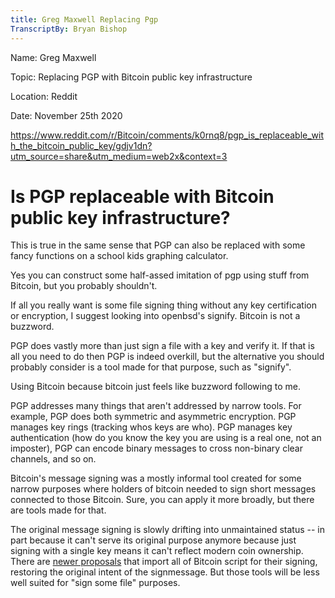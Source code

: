 ```yaml
---
title: Greg Maxwell Replacing Pgp
TranscriptBy: Bryan Bishop
---
```


Name: Greg Maxwell

Topic: Replacing PGP with Bitcoin public key infrastructure

Location: Reddit

Date: November 25th 2020

https://www.reddit.com/r/Bitcoin/comments/k0rnq8/pgp_is_replaceable_with_the_bitcoin_public_key/gdjv1dn?utm_source=share&utm_medium=web2x&context=3

# Is PGP replaceable with Bitcoin public key infrastructure?

This is true in the same sense that PGP can also be replaced with some fancy functions on a school kids graphing calculator.

Yes you can construct some half-assed imitation of pgp using stuff from Bitcoin, but you probably shouldn't.

If all you really want is some file signing thing without any key certification or encryption, I suggest looking into openbsd's signify. Bitcoin is not a buzzword.

PGP does vastly more than just sign a file with a key and verify it. If that is all you need to do then PGP is indeed overkill, but the alternative you should probably consider is a tool made for that purpose, such as "signify".

Using Bitcoin because bitcoin just feels like buzzword following to me.

PGP addresses many things that aren't addressed by narrow tools. For example, PGP does both symmetric and asymmetric encryption. PGP manages key rings (tracking whos keys are who). PGP manages key authentication (how do you know the key you are using is a real one, not an imposter), PGP can encode binary messages to cross non-binary clear channels, and so on.

Bitcoin's message signing was a mostly informal tool created for some narrow purposes where holders of bitcoin needed to sign short messages connected to those Bitcoin. Sure, you can apply it more broadly, but there are tools made for that.

The original message signing is slowly drifting into unmaintained status -- in part because it can't serve its original purpose anymore because just signing with a single key means it can't reflect modern coin ownership. There are [newer proposals](https://github.com/bitcoin/bips/blob/master/bip-0322.mediawiki) that import all of Bitcoin script for their signing, restoring the original intent of the signmessage. But those tools will be less well suited for "sign some file" purposes.
